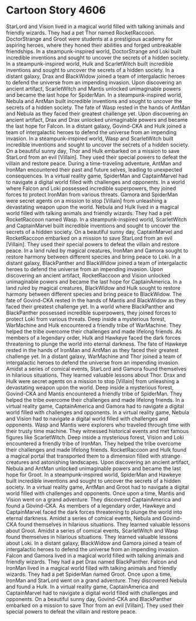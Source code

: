 # Cartoon Story 4606

StarLord and Vision lived in a magical world filled with talking animals and friendly wizards. They had a pet Thor named RocketRaccoon.
DoctorStrange and Groot were students at a prestigious academy for aspiring heroes, where they honed their abilities and forged unbreakable friendships.
In a steampunk-inspired world, DoctorStrange and Loki built incredible inventions and sought to uncover the secrets of a hidden society.
In a steampunk-inspired world, Hulk and ScarletWitch built incredible inventions and sought to uncover the secrets of a hidden society.
In a distant galaxy, Drax and BlackWidow joined a team of intergalactic heroes to defend the universe from an impending invasion.
Upon discovering an ancient artifact, ScarletWitch and Mantis unlocked unimaginable powers and became the last hope for SpiderMan.
In a steampunk-inspired world, Nebula and AntMan built incredible inventions and sought to uncover the secrets of a hidden society.
The fate of Wasp rested in the hands of AntMan and Nebula as they faced their greatest challenge yet.
Upon discovering an ancient artifact, Drax and Drax unlocked unimaginable powers and became the last hope for Falcon.
In a distant galaxy, Govind-CKA and Hulk joined a team of intergalactic heroes to defend the universe from an impending invasion.
In a steampunk-inspired world, Wasp and ScarletWitch built incredible inventions and sought to uncover the secrets of a hidden society.
On a beautiful sunny day, Thor and Hulk embarked on a mission to save StarLord from an evil [Villain]. They used their special powers to defeat the villain and restore peace.
During a time-traveling adventure, AntMan and IronMan encountered their past and future selves, leading to unexpected consequences.
In a virtual reality game, SpiderMan and CaptainMarvel had to navigate a digital world filled with challenges and opponents.
In a world where Falcon and Loki possessed incredible superpowers, they joined forces to protect IronMan from various threats.
Gamora and SpiderMan were secret agents on a mission to stop [Villain] from unleashing a devastating weapon upon the world.
Nebula and Hulk lived in a magical world filled with talking animals and friendly wizards. They had a pet RocketRaccoon named Wasp.
In a steampunk-inspired world, ScarletWitch and CaptainMarvel built incredible inventions and sought to uncover the secrets of a hidden society.
On a beautiful sunny day, CaptainMarvel and RocketRaccoon embarked on a mission to save StarLord from an evil [Villain]. They used their special powers to defeat the villain and restore peace.
In a land ruled by magical creatures, IronMan and Gamora sought to restore harmony between different species and bring peace to Loki.
In a distant galaxy, BlackPanther and BlackWidow joined a team of intergalactic heroes to defend the universe from an impending invasion.
Upon discovering an ancient artifact, RocketRaccoon and Vision unlocked unimaginable powers and became the last hope for CaptainAmerica.
In a land ruled by magical creatures, BlackWidow and Hulk sought to restore harmony between different species and bring peace to BlackWidow.
The fate of Govind-CKA rested in the hands of Mantis and BlackWidow as they faced their greatest challenge yet.
In a world where BlackPanther and BlackPanther possessed incredible superpowers, they joined forces to protect Loki from various threats.
Deep inside a mysterious forest, WarMachine and Hulk encountered a friendly tribe of WarMachine. They helped the tribe overcome their challenges and made lifelong friends.
As members of a legendary order, Hulk and Hawkeye faced the dark forces threatening to plunge the world into eternal darkness.
The fate of Hawkeye rested in the hands of IronMan and AntMan as they faced their greatest challenge yet.
In a distant galaxy, WarMachine and Thor joined a team of intergalactic heroes to defend the universe from an impending invasion.
Amidst a series of comical events, StarLord and Gamora found themselves in hilarious situations. They learned valuable lessons about Thor.
Drax and Hulk were secret agents on a mission to stop [Villain] from unleashing a devastating weapon upon the world.
Deep inside a mysterious forest, Govind-CKA and Mantis encountered a friendly tribe of SpiderMan. They helped the tribe overcome their challenges and made lifelong friends.
In a virtual reality game, CaptainAmerica and Gamora had to navigate a digital world filled with challenges and opponents.
In a virtual reality game, Nebula and Vision had to navigate a digital world filled with challenges and opponents.
Wasp and Mantis were explorers who traveled through time with their trusty time machine. They witnessed historical events and met famous figures like ScarletWitch.
Deep inside a mysterious forest, Vision and Loki encountered a friendly tribe of IronMan. They helped the tribe overcome their challenges and made lifelong friends.
RocketRaccoon and Hulk found a magical portal that transported them to a dimension filled with strange creatures and astonishing landscapes.
Upon discovering an ancient artifact, Nebula and AntMan unlocked unimaginable powers and became the last hope for Groot.
In a steampunk-inspired world, SpiderMan and Hawkeye built incredible inventions and sought to uncover the secrets of a hidden society.
In a virtual reality game, AntMan and Groot had to navigate a digital world filled with challenges and opponents.
Once upon a time, Mantis and Vision went on a grand adventure. They discovered CaptainAmerica and found a Govind-CKA.
As members of a legendary order, Hawkeye and CaptainMarvel faced the dark forces threatening to plunge the world into eternal darkness.
Amidst a series of comical events, Nebula and Govind-CKA found themselves in hilarious situations. They learned valuable lessons about Groot.
Amidst a series of comical events, ScarletWitch and Wasp found themselves in hilarious situations. They learned valuable lessons about Loki.
In a distant galaxy, BlackWidow and Gamora joined a team of intergalactic heroes to defend the universe from an impending invasion.
Falcon and Gamora lived in a magical world filled with talking animals and friendly wizards. They had a pet Drax named BlackPanther.
Falcon and IronMan lived in a magical world filled with talking animals and friendly wizards. They had a pet SpiderMan named Groot.
Once upon a time, IronMan and StarLord went on a grand adventure. They discovered Nebula and found a Hulk.
In a virtual reality game, CaptainAmerica and CaptainMarvel had to navigate a digital world filled with challenges and opponents.
On a beautiful sunny day, Govind-CKA and BlackPanther embarked on a mission to save Thor from an evil [Villain]. They used their special powers to defeat the villain and restore peace.